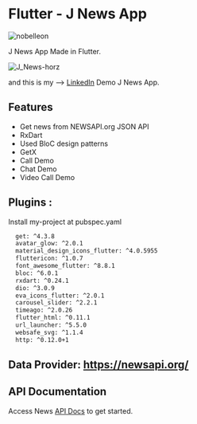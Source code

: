 # Flutter - J News App

<p align="left"> <img src="https://komarev.com/ghpvc/?username=Nobelleon&label=Profile%20views&color=0e75b6&style=flat" alt="nobelleon" /> </p>

J News App Made in Flutter.

![J_News-horz](https://github.com/nobelleon/J-News-App/assets/76748114/53da59f2-8437-4b1d-9e21-0f69a05fd24b)

and this is my --> [LinkedIn](https://www.linkedin.com/feed/update/urn:li:activity:7011164870242959360/?originTrackingId=P8q9w%2FBHSHSbm52kL%2FOU8Q%3D%3D) Demo J News App.

## Features

- Get news from NEWSAPI.org JSON API
- RxDart
- Used BloC design patterns
- GetX
- Call Demo
- Chat Demo
- Video Call Demo

## Plugins :

Install my-project at pubspec.yaml

```bash
  get: ^4.3.8
  avatar_glow: ^2.0.1
  material_design_icons_flutter: ^4.0.5955
  fluttericon: ^1.0.7
  font_awesome_flutter: ^8.8.1
  bloc: ^6.0.1
  rxdart: ^0.24.1
  dio: ^3.0.9
  eva_icons_flutter: ^2.0.1
  carousel_slider: ^2.2.1
  timeago: ^2.0.26
  flutter_html: ^0.11.1
  url_launcher: ^5.5.0
  websafe_svg: ^1.1.4
  http: ^0.12.0+1
```

## Data Provider: https://newsapi.org/
    
## API Documentation

Access News [API Docs](https://newsapi.org/docs) to get started.


